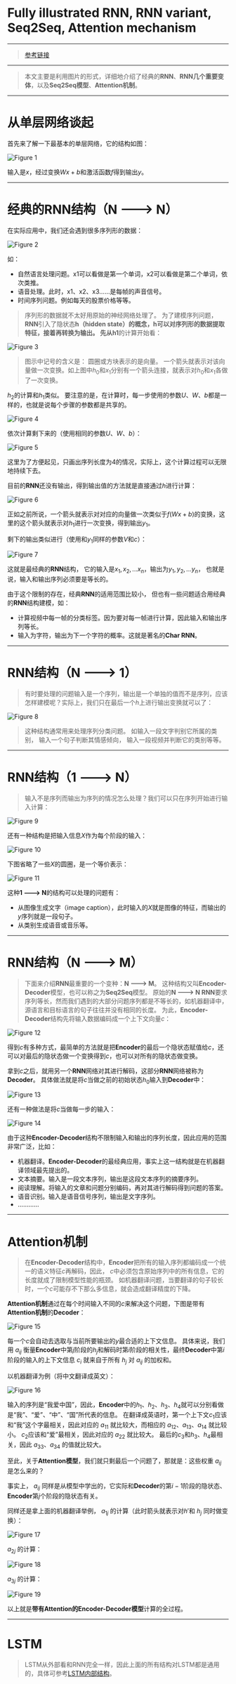 # Fully illustrated RNN, RNN variant, Seq2Seq, Attention mechanism

----------
> [参考链接](https://zhuanlan.zhihu.com/p/28054589)

----------

> 本文主要是利用图片的形式，详细地介绍了经典的**RNN**、**RNN几个重要变体**，以及**Seq2Seq模型**、**Attention机制**。

----------

# 从单层网络谈起

首先来了解一下最基本的单层网络，它的结构如图：

![Figure 1](https://github.com/Text-sentiment-analysis-bjfu/work_log/raw/master/7-19/images/17.jpg)

输入是$x$，经过变换$Wx+b$和激活函数$f$得到输出$y$。

----------

# 经典的RNN结构（N ---> N）

在实际应用中，我们还会遇到很多序列形的数据：

![Figure 2](https://github.com/Text-sentiment-analysis-bjfu/work_log/raw/master/7-19/images/1.jpg)

如：

 - 自然语言处理问题。x1可以看做是第一个单词，x2可以看做是第二个单词，依次类推。
 - 语音处理。此时，x1、x2、x3……是每帧的声音信号。
 - 时间序列问题。例如每天的股票价格等等。

> 序列形的数据就不太好用原始的神经网络处理了。
为了建模序列问题，**RNN**引入了隐状态**h（hidden state）**的概念，**h**可以对序列形的数据提取特征，接着再转换为输出。
先从**h1**的计算开始看：

![Figure 3](https://github.com/Text-sentiment-analysis-bjfu/work_log/raw/master/7-19/images/14.jpg)

> 图示中记号的含义是：
圆圈或方块表示的是向量。
一个箭头就表示对该向量做一次变换。如上图中$h_0$和$x_1$分别有一个箭头连接，就表示对$h_0$和$x_1$各做了一次变换。

$h_2$的计算和$h_1$类似。
要注意的是，在计算时，每一步使用的参数$U$、$W$、$b$都是一样的，也就是说每个步骤的参数都是共享的。

![Figure 4](https://github.com/Text-sentiment-analysis-bjfu/work_log/raw/master/7-19/images/8.jpg)

依次计算剩下来的（使用相同的参数$U$、$W$、$b$）：

![Figure 5](https://github.com/Text-sentiment-analysis-bjfu/work_log/raw/master/7-19/images/15.jpg)

这里为了方便起见，只画出序列长度为$4$的情况，实际上，这个计算过程可以无限地持续下去。

目前的**RNN**还没有输出，得到输出值的方法就是直接通过$h$进行计算：

![Figure 6](https://github.com/Text-sentiment-analysis-bjfu/work_log/raw/master/7-19/images/6.jpg)

正如之前所说，一个箭头就表示对对应的向量做一次类似于$f(Wx+b)$的变换，这里的这个箭头就表示对$h_1$进行一次变换，得到输出$y_1$。

剩下的输出类似进行（使用和$y_1$同样的参数$V$和$c$）：

![Figure 7](https://github.com/Text-sentiment-analysis-bjfu/work_log/raw/master/7-19/images/11.jpg)

这就是最经典的**RNN**结构，
它的输入是$x_1, x_2, ...x_n$，输出为$y_1, y_2, ...y_n$，
也就是说，输入和输出序列必须要是等长的。

由于这个限制的存在，经典**RNN**的适用范围比较小，
但也有一些问题适合用经典的**RNN**结构建模，如：

 - 计算视频中每一帧的分类标签。因为要对每一帧进行计算，因此输入和输出序列等长。
 - 输入为字符，输出为下一个字符的概率。这就是著名的**Char RNN**。

----------

# RNN结构（N ---> 1）

> 有时要处理的问题输入是一个序列，输出是一个单独的值而不是序列，应该怎样建模呢？实际上，我们只在最后一个$h$上进行输出变换就可以了：

![Figure 8](https://github.com/Text-sentiment-analysis-bjfu/work_log/raw/master/7-19/images/3.jpg)

> 这种结构通常用来处理序列分类问题。
如输入一段文字判别它所属的类别，
输入一个句子判断其情感倾向，
输入一段视频并判断它的类别等等。

----------

# RNN结构（1 ---> N）

> 输入不是序列而输出为序列的情况怎么处理？我们可以只在序列开始进行输入计算：

![Figure 9](https://github.com/Text-sentiment-analysis-bjfu/work_log/raw/master/7-19/images/10.jpg)

还有一种结构是把输入信息$X$作为每个阶段的输入：

![Figure 10](https://github.com/Text-sentiment-analysis-bjfu/work_log/raw/master/7-19/images/19.jpg)

下图省略了一些$X$的圆圈，是一个等价表示：
 
![Figure 11](https://github.com/Text-sentiment-analysis-bjfu/work_log/raw/master/7-19/images/7.jpg)
 
这种**1 ---> N**的结构可以处理的问题有：

 - 从图像生成文字（image caption），此时输入的$X$就是图像的特征，而输出的$y$序列就是一段句子。
 - 从类别生成语音或音乐等。

----------

# RNN结构（N ---> M）
 
> 下面来介绍**RNN**最重要的一个变种：**N ---> M**。
这种结构又叫**Encoder-Decoder**模型，也可以称之为**Seq2Seq**模型。
原始的**N ---> N RNN**要求序列等长，然而我们遇到的大部分问题序列都是不等长的，如机器翻译中，源语言和目标语言的句子往往并没有相同的长度。
为此，**Encoder-Decoder**结构先将输入数据编码成一个上下文向量$c$：

![Figure 12](https://github.com/Text-sentiment-analysis-bjfu/work_log/raw/master/7-19/images/2.jpg)

得到$c$有多种方式，最简单的方法就是把**Encoder**的最后一个隐状态赋值给$c$，还可以对最后的隐状态做一个变换得到$c$，也可以对所有的隐状态做变换。

拿到$c$之后，就用另一个**RNN**网络对其进行解码，这部分**RNN**网络被称为**Decoder**。
具体做法就是将$c$当做之前的初始状态$h_0$输入到**Decoder**中：

![Figure 13](https://github.com/Text-sentiment-analysis-bjfu/work_log/raw/master/7-19/images/9.jpg)

还有一种做法是将$c$当做每一步的输入：

![Figure 14](https://github.com/Text-sentiment-analysis-bjfu/work_log/raw/master/7-19/images/18.jpg)

由于这种**Encoder-Decoder**结构不限制输入和输出的序列长度，因此应用的范围非常广泛，比如：

 - 机器翻译。**Encoder-Decoder**的最经典应用，事实上这一结构就是在机器翻译领域最先提出的。
 - 文本摘要。输入是一段文本序列，输出是这段文本序列的摘要序列。
 - 阅读理解。将输入的文章和问题分别编码，再对其进行解码得到问题的答案。
 - 语音识别。输入是语音信号序列，输出是文字序列。
 - …………

----------

# Attention机制

> 在**Encoder-Decoder**结构中，**Encoder**把所有的输入序列都编码成一个统一的语义特征$c$再解码，因此， $c$中必须包含原始序列中的所有信息，它的长度就成了限制模型性能的瓶颈。
如机器翻译问题，当要翻译的句子较长时，一个$c$可能存不下那么多信息，就会造成翻译精度的下降。

**Attention机制**通过在每个时间输入不同的$c$来解决这个问题，下图是带有**Attention机制**的**Decoder**：

![Figure 15](https://github.com/Text-sentiment-analysis-bjfu/work_log/raw/master/7-19/images/5.jpg)

每一个$c$会自动去选取与当前所要输出的$y$最合适的上下文信息。
具体来说，我们用 $a_{ij}$ 衡量**Encoder**中第$j$阶段的$h_j$和解码时第$i$阶段的相关性，最终**Decoder**中第$i$阶段的输入的上下文信息 $c_i$ 就来自于所有 $h_j$ 对 $a_{ij}$ 的加权和。

以机器翻译为例（将中文翻译成英文）：

![Figure 16](https://github.com/Text-sentiment-analysis-bjfu/work_log/raw/master/7-19/images/16.jpg)

输入的序列是“我爱中国”，因此，**Encoder**中的$h_1、h_2、h_3、h_4$就可以分别看做是“我”、“爱”、“中”、“国”所代表的信息。
在翻译成英语时，第一个上下文$c_1$应该和“我”这个字最相关，因此对应的 $a_{11}$ 就比较大，而相应的 $a_{12} 、 a_{13} 、 a_{14}$ 就比较小。
$c_2$应该和“爱”最相关，因此对应的 $a_{22}$ 就比较大。
最后的$c_3$和$h_3、h_4$最相关，因此 $a_{33} 、 a_{34}$ 的值就比较大。

至此，关于**Attention模型**，我们就只剩最后一个问题了，那就是：这些权重 $a_{ij}$ 是怎么来的？

事实上， $a_{ij}$ 同样是从模型中学出的，它实际和**Decoder**的第$i-1$阶段的隐状态、**Encoder**第$j$个阶段的隐状态有关。

同样还是拿上面的机器翻译举例， $a_{1j}$ 的计算（此时箭头就表示对$h'$和 $h_j$ 同时做变换）：
 
![Figure 17](https://github.com/Text-sentiment-analysis-bjfu/work_log/raw/master/7-19/images/12.jpg)

$a_{2j}$ 的计算：

![Figure 18](https://github.com/Text-sentiment-analysis-bjfu/work_log/raw/master/7-19/images/13.jpg)

$a_{3j}$ 的计算：

![Figure 19](https://github.com/Text-sentiment-analysis-bjfu/work_log/raw/master/7-19/images/4.jpg)

以上就是**带有Attention的Encoder-Decoder模型**计算的全过程。

----------

# LSTM

> LSTM从外部看和RNN完全一样，因此上面的所有结构对LSTM都是通用的，具体可参考[LSTM内部结构](http://colah.github.io/posts/2015-08-Understanding-LSTMs/)。

